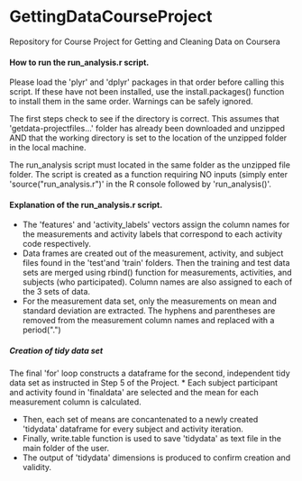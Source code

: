 # GettingDataCourseProject
Repository for Course Project for Getting and Cleaning Data on Coursera 

#### How to run the run_analysis.r script.
Please load the 'plyr' and 'dplyr' packages in that order before calling this script. If these have not been installed, use the
install.packages() function to install them in the same order. Warnings can be safely ignored.

The first steps check to see if the directory is correct. This assumes that 'getdata-projectfiles...' folder has already been downloaded and unzipped AND that the working directory is set to the location of the unzipped folder in the local machine. 

The run_analysis script must located in the same folder as the unzipped file folder. The script is created as a function requiring NO inputs (simply enter 'source("run_analysis.r")' in the R console followed by 'run_analysis()'.

#### Explanation of the run_analysis.r script.
* The 'features' and 'activity_labels' vectors assign the column names for the measurements and activity labels that correspond to each activity code respectively. 
* Data frames are created out of the measurement, activity, and subject files found in the 'test'and 'train' folders. Then the training and test data sets are merged using rbind() function for measurements, activities, and subjects (who participated). Column names are also assigned to each of the 3 sets of data. 
* For the measurement data set, only the measurements on mean and standard deviation are extracted. The hyphens and parentheses are removed from the measurement column names and replaced with a period(".")

##### Creation of tidy data set
The final 'for' loop constructs a dataframe for the second, independent tidy data set as instructed in Step 5 of the Project. * Each subject participant and activity found in 'finaldata' are selected and the mean for each measurement column is calculated. 
* Then, each set of means are concantenated to a newly created 'tidydata' dataframe for every subject and activity iteration.
* Finally, write.table function is used to save 'tidydata' as text file in the main folder of the user. 
* The output of 'tidydata' dimensions is produced to confirm creation and validity.




